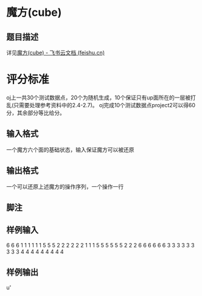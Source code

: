 # 魔方(cube)

## 题目描述

详见[魔方(cube) - 飞书云文档 (feishu.cn)](https://ggl20aj8k8.feishu.cn/docs/doccnSRdzMGjUYBAXyZm7R8KP3b#)

# 评分标准

oj上一共30个测试数据点，20个为随机生成，10个保证只有up面所在的一层被打乱(只需要处理参考资料中的2.4-2.7)。
oj完成10个测试数据点project2可以得60分，其余部分等比给分。

## 输入格式

一个魔方六个面的基础状态，输入保证魔方可以被还原

## 输出格式

一个可以还原上述魔方的操作序列，一个操作一行

## 脚注

## 样例输入

6 6 6
1 1 1
1 1 1
5 5 5
2 2 2
2 2 2
1 1 1
5 5 5
5 5 5
2 2 2
6 6 6
6 6 6
3 3 3
3 3 3
3 3 3
4 4 4
4 4 4
4 4 4

## 样例输出

u'
